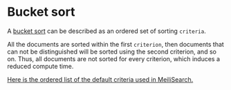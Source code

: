 # Bucket sort

A [bucket sort](https://en.wikipedia.org/wiki/Bucket_sort) can be described as an ordered set of sorting `criteria`.

All the documents are sorted within the first `criterion`, then documents that can not be distinguished will be sorted using the second criterion, and so on. Thus, all documents are not sorted for every criterion, which induces a reduced compute time.

[Here is the ordered list of the default criteria used in MeiliSearch.](/guides/main_concepts/relevancy.md#ranking-rules)
